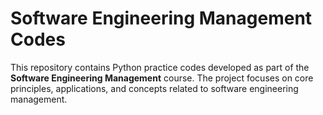 # Software Engineering Management Codes

This repository contains Python practice codes developed as part of the **Software Engineering Management** course. The project focuses on core principles, applications, and concepts related to software engineering management.  
